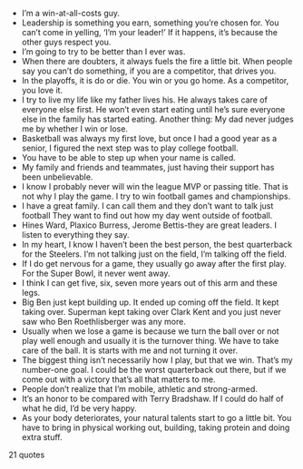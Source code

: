  - I’m a win-at-all-costs guy.
 - Leadership is something you earn, something you’re chosen for. You can’t come in yelling, ‘I’m your leader!’ If it happens, it’s because the other guys respect you.
 - I’m going to try to be better than I ever was.
 - When there are doubters, it always fuels the fire a little bit. When people say you can’t do something, if you are a competitor, that drives you.
 - In the playoffs, it is do or die. You win or you go home. As a competitor, you love it.
 - I try to live my life like my father lives his. He always takes care of everyone else first. He won’t even start eating until he’s sure everyone else in the family has started eating. Another thing: My dad never judges me by whether I win or lose.
 - Basketball was always my first love, but once I had a good year as a senior, I figured the next step was to play college football.
 - You have to be able to step up when your name is called.
 - My family and friends and teammates, just having their support has been unbelievable.
 - I know I probably never will win the league MVP or passing title. That is not why I play the game. I try to win football games and championships.
 - I have a great family. I can call them and they don’t want to talk just football They want to find out how my day went outside of football.
 - Hines Ward, Plaxico Burress, Jerome Bettis-they are great leaders. I listen to everything they say.
 - In my heart, I know I haven’t been the best person, the best quarterback for the Steelers. I’m not talking just on the field, I’m talking off the field.
 - If I do get nervous for a game, they usually go away after the first play. For the Super Bowl, it never went away.
 - I think I can get five, six, seven more years out of this arm and these legs.
 - Big Ben just kept building up. It ended up coming off the field. It kept taking over. Superman kept taking over Clark Kent and you just never saw who Ben Roethlisberger was any more.
 - Usually when we lose a game is because we turn the ball over or not play well enough and usually it is the turnover thing. We have to take care of the ball. It is starts with me and not turning it over.
 - The biggest thing isn’t necessarily how I play, but that we win. That’s my number-one goal. I could be the worst quarterback out there, but if we come out with a victory that’s all that matters to me.
 - People don’t realize that I’m mobile, athletic and strong-armed.
 - It’s an honor to be compared with Terry Bradshaw. If I could do half of what he did, I’d be very happy.
 - As your body deteriorates, your natural talents start to go a little bit. You have to bring in physical working out, building, taking protein and doing extra stuff.

21 quotes